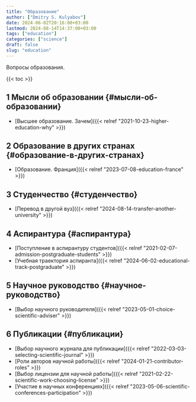 ```yaml
---
title: "Образование"
author: ["Dmitry S. Kulyabov"]
date: 2024-06-02T20:16:00+03:00
lastmod: 2024-08-14T14:37:00+03:00
tags: ["education"]
categories: ["science"]
draft: false
slug: "education"
---
```


Вопросы образования.

<!--more-->

{{< toc >}}


## <span class="section-num">1</span> Мысли об образовании {#мысли-об-образовании}

-   [Высшее образование. Зачем]({{< relref "2021-10-23-higher-education-why" >}})


## <span class="section-num">2</span> Образование в других странах {#образование-в-других-странах}

-   [Образование. Франция]({{< relref "2023-07-08-education-france" >}})


## <span class="section-num">3</span> Студенчество {#студенчество}

-   [Перевод в другой вуз]({{< relref "2024-08-14-transfer-another-university" >}})


## <span class="section-num">4</span> Аспирантура {#аспирантура}

-   [Поступление в аспирантуру студентов]({{< relref "2021-02-07-admission-postgraduate-students" >}})
-   [Учебная траектория аспиранта]({{< relref "2024-06-02-educational-track-postgraduate" >}})


## <span class="section-num">5</span> Научное руководство {#научное-руководство}

-   [Выбор научного руководителя]({{< relref "2023-05-01-choice-scientific-adviser" >}})


## <span class="section-num">6</span> Публикации {#публикации}

-   [Выбор научного журнала для публикации]({{< relref "2022-03-03-selecting-scientific-journal" >}})
-   [Роли авторов научной работы]({{< relref "2024-01-21-contributor-roles" >}})
-   [Выбор лицензии для научной работы]({{< relref "2021-02-22-scientific-work-choosing-license" >}})
-   [Участие в научных конференциях]({{< relref "2023-05-06-scientific-conferences-participation" >}})

